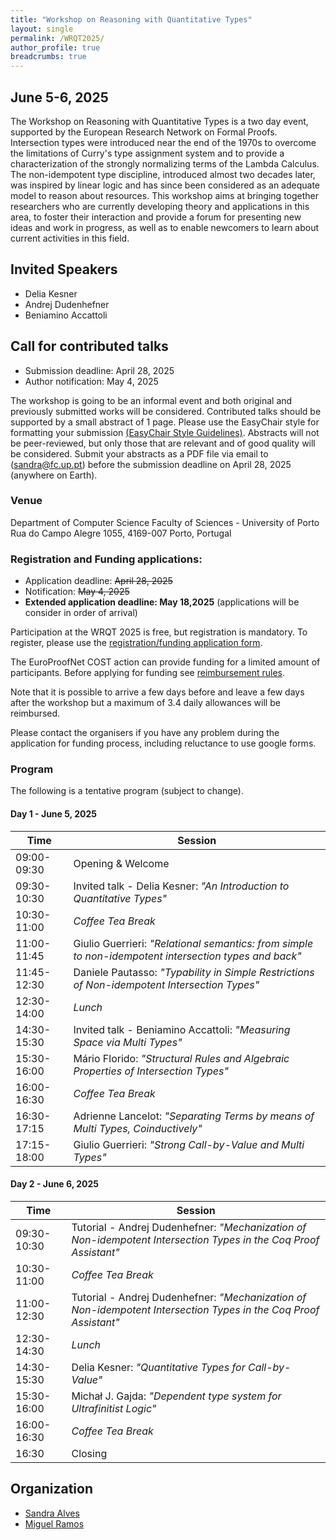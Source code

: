 ```yaml
---
title: "Workshop on Reasoning with Quantitative Types"
layout: single
permalink: /WRQT2025/
author_profile: true
breadcrumbs: true
---
```


## June 5-6, 2025
The Workshop on Reasoning with Quantitative Types is a two day event, supported by the European Research Network on Formal Proofs.  Intersection types were introduced near the end of the 1970s to overcome the limitations of Curry's type assignment system and to provide a characterization of the strongly normalizing terms of the Lambda Calculus. The non-idempotent type discipline, introduced almost two decades later, was inspired by linear logic and has since been considered as an adequate model to reason about resources. This workshop aims at bringing together researchers who are currently developing theory and applications in this area, to foster their interaction and provide a forum for presenting new ideas and work in progress, as well as to enable newcomers to learn about current activities in this field.

## Invited Speakers
- Delia Kesner 
- Andrej Dudenhefner
- Beniamino Accattoli

## Call for contributed talks
* Submission deadline: April 28, 2025
* Author notification:  May 4, 2025

The workshop is going to be an informal event and both original and previously submitted works will be considered.
Contributed talks should be supported by a small abstract of 1 page. Please use the EasyChair style for formatting your submission [(EasyChair Style Guidelines)](https://easychair.org/publications/for_authors). Abstracts will not be peer-reviewed, but only those that are relevant and of good quality will be considered. Submit your abstracts as a PDF file via email to (sandra@fc.up.pt) before the submission deadline on April 28, 2025 (anywhere on Earth).

### Venue
Department of Computer Science
Faculty of Sciences - University of Porto
Rua do Campo Alegre 1055, 
4169-007 Porto, Portugal


### Registration and Funding applications:
* Application deadline: ~~April 28, 2025~~
* Notification:  ~~May 4, 2025~~
* **Extended application deadline: May 18,2025** (applications will be consider in order of arrival) 

  
Participation at the WRQT 2025 is free, but registration is mandatory. To register, please use the [registration/funding application form](https://docs.google.com/forms/d/e/1FAIpQLSe6uXqOorYKbeaSn_LfnVH6HHL_CeMX0UeqvOFNbAeWMy0OLw/viewform?usp=sf_link).

The EuroProofNet COST action can provide funding for a limited amount of participants. Before applying for funding see [reimbursement rules](../reimbursement-rules). 

Note that it is possible to arrive a few days before and leave a few days after the workshop but a maximum of 3.4 daily allowances will be reimbursed.

Please contact the organisers if you have any problem during the application for funding process, including reluctance to use google forms.

### Program
The following is a tentative program (subject to change).

#### Day 1 - June 5, 2025

| Time        | Session |
| ----------- | ----------- |
| 09:00-09:30 | Opening & Welcome |
| 09:30-10:30 | Invited talk - Delia Kesner: _"An Introduction to Quantitative Types"_|
| 10:30-11:00 |  _Coffee Tea Break_ |
| 11:00-11:45 | Giulio Guerrieri: _"Relational semantics: from simple to non-idempotent intersection types and back"_ |
| 11:45-12:30 | Daniele Pautasso: _"Typability in Simple Restrictions of Non-idempotent Intersection Types"_|
| 12:30-14:00 | _Lunch_ |
| 14:30-15:30 | Invited talk - Beniamino Accattoli: _"Measuring Space via Multi Types"_|
| 15:30-16:00 | Mário Florido: _"Structural Rules and Algebraic Properties of Intersection Types"_|
| 16:00-16:30 | _Coffee Tea Break_ |
| 16:30-17:15 | Adrienne Lancelot: _"Separating Terms by means of Multi Types, Coinductively"_ |
| 17:15-18:00 | Giulio Guerrieri: _"Strong Call-by-Value and Multi Types"_

#### Day 2 - June 6, 2025 

| Time        | Session |
| ----------- | ----------- |
| 09:30-10:30 | Tutorial - Andrej Dudenhefner: _"Mechanization of Non-idempotent Intersection Types in the Coq Proof Assistant"_ |
| 10:30-11:00 |  _Coffee Tea Break_ |
| 11:00-12:30 | Tutorial - Andrej Dudenhefner: _"Mechanization of Non-idempotent Intersection Types in the Coq Proof Assistant"_ |
| 12:30-14:30 | _Lunch_ |
| 14:30-15:30 | Delia Kesner: _"Quantitative Types for Call-by-Value"_|  
| 15:30-16:00 | Michał J. Gajda: _"Dependent type system for Ultrafinitist Logic"_ |  
| 16:00-16:30 | _Coffee Tea Break_ |
| 16:30 | Closing |

## Organization
* [Sandra Alves](https://www.dcc.fc.up.pt/~sandra/Home/Home.html)
* [Miguel Ramos](https://boilnkettle.github.io)
